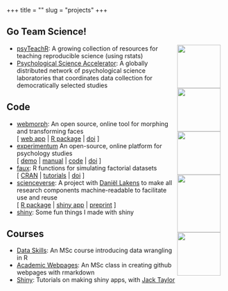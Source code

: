 +++
title = ""
slug = "projects"
+++

## Go Team Science!

<div style="width: 110px; float: right;">
  <a href="https://psyteachr.github.io"><img src="/images/psyteachr.png" style="width:100px; height:100px;"></a>
  <a href="https://psysciacc.org"><img src="/images/psa.png" style="width:100px; height:100px;"></a>
  <a href="https://psyteachr.github.io/msc-data-skills/"><img src="/images/data_skills.png" style="width:100px; height:100px;"></a>
  <a href="https://webmorph.org"><img src="/images/webmorph.png" style="width:100px; height:133px;"></a>
  <a href="https://exp.psy.gla.ac.uk"><img src="/images/experimentum.png" style="width:100px; height:100px;"></a>
</div>

* [psyTeachR](https://psyteachr.github.io): A growing collection of resources for teaching reproducible science (using rstats)
* [Psychological Science Accelerator](https://psysciacc.org): A globally distributed network of psychological science laboratories that coordinates data collection for democratically selected studies


## Code

* [webmorph](https://webmorph.org):
  An open source, online tool for morphing and transforming faces  
  [ 
  [web app](https://webmorph.org) | 
  [R package](https://facelab.github.io/webmorph/) | 
  [doi](https://doi.org/10.5281/zenodo.1073696) ]
* [experimentum](https://exp.psy.gla.ac.uk) An open-source, online platform for psychology studies  
  [ 
  [demo](https://exp.psy.gla.ac.uk/project?tests&all) | 
  [manual](https://debruine.github.io/experimentum/) | 
  [code](https://github.com/debruine/experimentum) |
  [doi](http://doi.org/10.5281/zenodo.2634355) ]
* [faux](https://debruine.github.io/faux):
  R functions for simulating factorial datasets  
  [ 
  [CRAN](https://cran.r-project.org/web/packages/faux/index.html) | 
  [tutorials](https://debruine.github.io/faux) | 
  [doi](http://doi.org/10.5281/zenodo.2669586) ]
* [scienceverse](https://scienceverse.github.io/): 
  A project with [Daniël Lakens](https://sites.google.com/site/lakens2/) to make all research components machine-readable to facilitate use and reuse  
  [ 
  [R package](https://scienceverse.github.io/scienceverse/) | 
  [shiny app](http://shiny.ieis.tue.nl/scienceverse/) | 
  [preprint](https://doi.org/10.31234/osf.io/5xcda) ]
* [shiny](https://shiny.psy.gla.ac.uk/debruine/): 
  Some fun things I made with shiny

## Courses

* [Data Skills](https://psyteachr.github.io/msc-data-skills/): An MSc course introducing data wrangling in R
* [Academic Webpages](https://debruine.github.io/tutorials/webpages.html): An MSc class in creating github webpages with rmarkdown
* [Shiny](https://psyteachr.github.io/shiny-tutorials/): Tutorials on making shiny apps, with [Jack Taylor](https://jackedtaylor.github.io/)